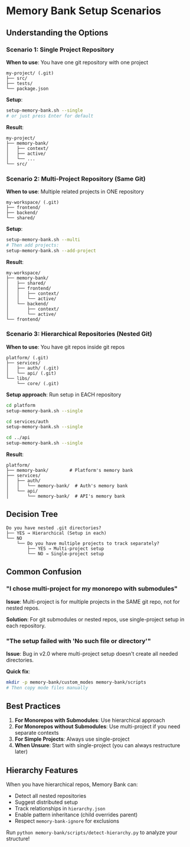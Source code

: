 # Memory Bank Setup Scenarios

## Understanding the Options

### Scenario 1: Single Project Repository
**When to use**: You have one git repository with one project

```
my-project/ (.git)
├── src/
├── tests/
└── package.json
```

**Setup**: 
```bash
setup-memory-bank.sh --single
# or just press Enter for default
```

**Result**:
```
my-project/
├── memory-bank/
│   ├── context/
│   ├── active/
│   └── ...
└── src/
```

### Scenario 2: Multi-Project Repository (Same Git)
**When to use**: Multiple related projects in ONE repository

```
my-workspace/ (.git)
├── frontend/
├── backend/
└── shared/
```

**Setup**:
```bash
setup-memory-bank.sh --multi
# Then add projects:
setup-memory-bank.sh --add-project
```

**Result**:
```
my-workspace/
├── memory-bank/
│   ├── shared/
│   ├── frontend/
│   │   ├── context/
│   │   └── active/
│   └── backend/
│       ├── context/
│       └── active/
└── frontend/
```

### Scenario 3: Hierarchical Repositories (Nested Git)
**When to use**: You have git repos inside git repos

```
platform/ (.git)
├── services/
│   ├── auth/ (.git)
│   └── api/ (.git)
└── libs/
    └── core/ (.git)
```

**Setup approach**: Run setup in EACH repository
```bash
cd platform
setup-memory-bank.sh --single

cd services/auth
setup-memory-bank.sh --single

cd ../api
setup-memory-bank.sh --single
```

**Result**:
```
platform/
├── memory-bank/        # Platform's memory bank
├── services/
│   ├── auth/
│   │   └── memory-bank/  # Auth's memory bank
│   └── api/
│       └── memory-bank/  # API's memory bank
```

## Decision Tree

```
Do you have nested .git directories?
├── YES → Hierarchical (Setup in each)
└── NO
    └── Do you have multiple projects to track separately?
        ├── YES → Multi-project setup
        └── NO → Single-project setup
```

## Common Confusion

### "I chose multi-project for my monorepo with submodules"
**Issue**: Multi-project is for multiple projects in the SAME git repo, not for nested repos.

**Solution**: For git submodules or nested repos, use single-project setup in each repository.

### "The setup failed with 'No such file or directory'"
**Issue**: Bug in v2.0 where multi-project setup doesn't create all needed directories.

**Quick fix**:
```bash
mkdir -p memory-bank/custom_modes memory-bank/scripts
# Then copy mode files manually
```

## Best Practices

1. **For Monorepos with Submodules**: Use hierarchical approach
2. **For Monorepos without Submodules**: Use multi-project if you need separate contexts
3. **For Simple Projects**: Always use single-project
4. **When Unsure**: Start with single-project (you can always restructure later)

## Hierarchy Features

When you have hierarchical repos, Memory Bank can:
- Detect all nested repositories
- Suggest distributed setup
- Track relationships in `hierarchy.json`
- Enable pattern inheritance (child overrides parent)
- Respect `memory-bank-ignore` for exclusions

Run `python memory-bank/scripts/detect-hierarchy.py` to analyze your structure!